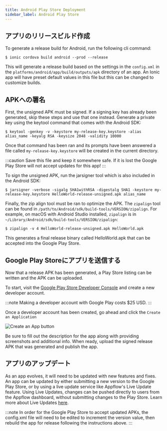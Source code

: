 ```yaml
---
title: Android Play Store Deployment
sidebar_label: Android Play Store
---
```


<head>
  <title>Android Play Store Deployment: Publish Your Ionic Apps</title>
  <meta
    name="description"
    content="Ionic documentation for Android Play Store app deployment. Read about how to generate a release build and publish your Ionic apps to the Google Play Store."
  />
</head>

## アプリのリリースビルド作成

To generate a release build for Android, run the following cli command:

```shell
$ ionic cordova build android --prod --release
```

This will generate a release build based on the settings in the `config.xml` in the `platforms/android/app/build/outputs/apk` directory of an app.
An Ionic app will have preset default values in this file but this can be changed to customize builds.

## APKへの署名

First, the unsigned APK must be signed. If a signing key has already been generated, skip these steps and use that one instead.
Generate a private key using the keytool command that comes with the Android SDK:

```shell
$ keytool -genkey -v -keystore my-release-key.keystore -alias alias_name -keyalg RSA -keysize 2048 -validity 10000
```

Once that command has been ran and its prompts have been answered a file called `my-release-key.keystore` will be created in the current directory.

:::caution
Save this file and keep it somewhere safe. If it is lost the Google Play Store will not accept updates for this app!
:::

To sign the unsigned APK, run the jarsigner tool which is also included in the Android SDK:

```shell
$ jarsigner -verbose -sigalg SHA1withRSA -digestalg SHA1 -keystore my-release-key.keystore HelloWorld-release-unsigned.apk alias_name
```

Finally, the zip align tool must be ran to optimize the APK.
The `zipalign` tool can be found in `/path/to/Android/sdk/build-tools/VERSION/zipalign`.
For example, on macOS with Android Studio installed, `zipalign` is in `~/Library/Android/sdk/build-tools/VERSION/zipalign`:

```shell
$ zipalign -v 4 HelloWorld-release-unsigned.apk HelloWorld.apk
```

This generates a final release binary called HelloWorld.apk that can be accepted into the Google Play Store.

## Google Play Storeにアプリを送信する

Now that a release APK has been generated, a Play Store listing can be written and the APK can be uploaded.

To start, visit the [Google Play Store Developer Console](https://play.google.com/apps/publish) and create a new developer account.

:::note
Making a developer account with Google Play costs $25 USD.
:::

Once a developer account has been created, go ahead and click the `Create an Application`

![Create an App button](/img/publishing/newAppGPlay.png)

Be sure to fill out the description for the app along with providing screenshots and additional info.
When ready, upload the signed release APK that was generated and publish the app.

## アプリのアップデート

As an app evolves, it will need to be updated with new features and fixes. An app can be updated by either submitting a new version to the Google Play Store, or by using a live update service like Appflow's Live Update feature. Using Live Updates, changes can be pushed directly to users from the Appflow dashboard, without submitting changes to the Play Store. Learn more about Live Updates <a href="https://ionic.io/docs/appflow/deploy/intro" target="_blank">here</a>.

:::note
In order for the Google Play Store to accept updated APKs, the config.xml file will need to be edited to increment the version value, then rebuild the app for release following the instructions above.
:::
